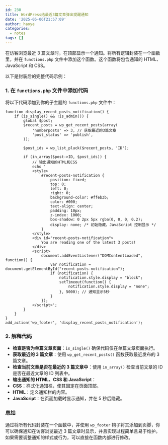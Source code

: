 ```yaml
---
id: 230
title: WordPress给最近3篇文章弹出提醒通知
date: '2025-05-06T21:57:09'
author: haoye
categories:
  - notes
tags: []
---
```


在访客浏览最近 3 篇文章时，在顶部显示一个通知。将所有逻辑封装在一个函数里，并在 `functions.php` 文件中添加这个函数。这个函数将包含通知的 HTML、JavaScript 和 CSS。

以下是封装后的完整代码示例：

### 1. 在 `functions.php` 文件中添加代码

将以下代码添加到你的子主题的 `functions.php` 文件中：

```
function display_recent_posts_notification() {
    if (is_single() && !is_admin()) {
        global $post;
        $recent_posts = wp_get_recent_posts(array(
            'numberposts' => 3, // 获取最近的3篇文章
            'post_status' => 'publish',
        ));

        $post_ids = wp_list_pluck($recent_posts, 'ID');

        if (in_array($post->ID, $post_ids)) {
            // 输出通知的HTML和CSS
            echo '
            <style>
                #recent-posts-notification {
                    position: fixed;
                    top: 0;
                    left: 0;
                    right: 0;
                    background-color: #ffeb3b;
                    color: #000;
                    text-align: center;
                    padding: 10px;
                    z-index: 1000;
                    box-shadow: 0 2px 5px rgba(0, 0, 0, 0.2);
                    display: none; /* 初始隐藏，JavaScript 控制显示 */
                }
            </style>
            <div id="recent-posts-notification">
                You are reading one of the latest 3 posts!
            </div>
            <script>
                document.addEventListener("DOMContentLoaded", function() {
                    var notification = document.getElementById("recent-posts-notification");
                    if (notification) {
                        notification.style.display = "block";
                        setTimeout(function() {
                            notification.style.display = "none";
                        }, 5000); // 通知显示5秒
                    }
                });
            </script>';
        }
    }
}
add_action('wp_footer', 'display_recent_posts_notification');
```

### 2. 解释代码

- **检查是否为单篇文章页面**：`is_single()` 确保代码仅在单篇文章页面执行。
- **获取最近的 3 篇文章**：使用 `wp_get_recent_posts()` 函数获取最近发布的 3 篇文章。
- **检查当前文章是否在最近的 3 篇文章中**：使用 `in_array()` 检查当前文章的 ID 是否在最近文章的 ID 列表中。
- **输出通知的 HTML、CSS 和 JavaScript**：
- **CSS**：样式化通知栏，使其固定在页面顶部。
- **HTML**：定义通知栏的内容。
- **JavaScript**：在页面加载时显示通知，并在 5 秒后隐藏。

### 总结

通过将所有代码封装在一个函数中，并使用 `wp_footer` 钩子将其添加到页脚，你可以确保通知在访客浏览最近 3 篇文章时显示，并且实现过程简单且易于维护。如果需要调整通知的样式或行为，可以直接在函数内部进行修改。
